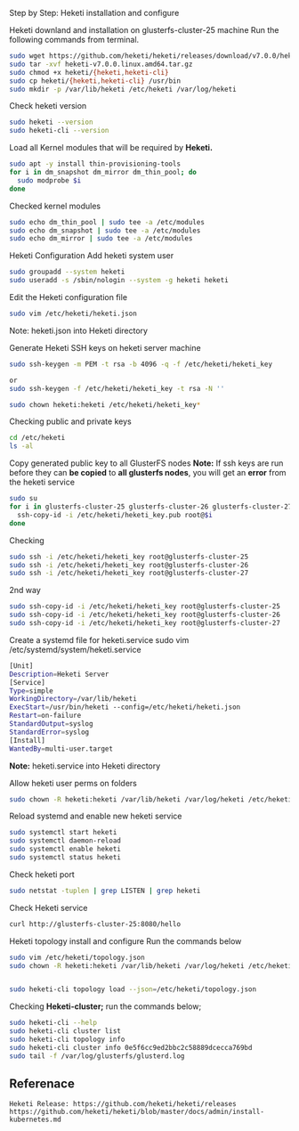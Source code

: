 Step by Step: Heketi installation and configure

Heketi downland and installation on glusterfs-cluster-25 machine
Run the following commands from terminal.

``` bash
sudo wget https://github.com/heketi/heketi/releases/download/v7.0.0/heketi-v7.0.0.linux.amd64.tar.gz
sudo tar -xvf heketi-v7.0.0.linux.amd64.tar.gz
sudo chmod +x heketi/{heketi,heketi-cli}
sudo cp heketi/{heketi,heketi-cli} /usr/bin
sudo mkdir -p /var/lib/heketi /etc/heketi /var/log/heketi

```

Check heketi version
``` bash
sudo heketi --version
sudo heketi-cli --version

```

Load all Kernel modules that will be required by **Heketi.**
``` bash
sudo apt -y install thin-provisioning-tools 
for i in dm_snapshot dm_mirror dm_thin_pool; do
  sudo modprobe $i
done
```

Checked kernel modules
``` bash
sudo echo dm_thin_pool | sudo tee -a /etc/modules
sudo echo dm_snapshot | sudo tee -a /etc/modules
sudo echo dm_mirror | sudo tee -a /etc/modules

```

Heketi Configuration
Add heketi system user 
``` bash
sudo groupadd --system heketi
sudo useradd -s /sbin/nologin --system -g heketi heketi

```

Edit the Heketi configuration file
``` bash
sudo vim /etc/heketi/heketi.json
```
Note: heketi.json into Heketi directory

Generate Heketi SSH keys on heketi server machine
``` bash
sudo ssh-keygen -m PEM -t rsa -b 4096 -q -f /etc/heketi/heketi_key

or
sudo ssh-keygen -f /etc/heketi/heketi_key -t rsa -N ''

sudo chown heketi:heketi /etc/heketi/heketi_key*
```

Checking public and private keys
``` bash
cd /etc/heketi
ls -al

```

Copy generated public key to all GlusterFS nodes
**Note:** If ssh keys are run before they can **be copied** to **all glusterfs nodes**, you will get an **error**
 from the heketi service
``` bash
sudo su 
for i in glusterfs-cluster-25 glusterfs-cluster-26 glusterfs-cluster-27; do
  ssh-copy-id -i /etc/heketi/heketi_key.pub root@$i
done
```

Checking
``` bash
sudo ssh -i /etc/heketi/heketi_key root@glusterfs-cluster-25
sudo ssh -i /etc/heketi/heketi_key root@glusterfs-cluster-26
sudo ssh -i /etc/heketi/heketi_key root@glusterfs-cluster-27

```

2nd way
``` bash
sudo ssh-copy-id -i /etc/heketi/heketi_key root@glusterfs-cluster-25
sudo ssh-copy-id -i /etc/heketi/heketi_key root@glusterfs-cluster-26
sudo ssh-copy-id -i /etc/heketi/heketi_key root@glusterfs-cluster-27
```


Create a systemd file for heketi.service
sudo vim /etc/systemd/system/heketi.service
``` bash
[Unit]
Description=Heketi Server
[Service]
Type=simple
WorkingDirectory=/var/lib/heketi
ExecStart=/usr/bin/heketi --config=/etc/heketi/heketi.json
Restart=on-failure
StandardOutput=syslog
StandardError=syslog
[Install]
WantedBy=multi-user.target

```


**Note:** heketi.service into Heketi directory

Allow heketi user perms on folders
``` bash
sudo chown -R heketi:heketi /var/lib/heketi /var/log/heketi /etc/heketi

```

Reload systemd and enable new heketi service
``` bash
sudo systemctl start heketi
sudo systemctl daemon-reload
sudo systemctl enable heketi
sudo systemctl status heketi

```

Check heketi port
``` bash
sudo netstat -tuplen | grep LISTEN | grep heketi
```

Check Heketi service 
``` bash
curl http://glusterfs-cluster-25:8080/hello

```

Heketi topology install and configure
Run the commands below
``` bash
sudo vim /etc/heketi/topology.json
sudo chown -R heketi:heketi /var/lib/heketi /var/log/heketi /etc/heketi


sudo heketi-cli topology load --json=/etc/heketi/topology.json
```

Checking **Heketi-cluster;** run the commands below;
``` bash
sudo heketi-cli --help
sudo heketi-cli cluster list
sudo heketi-cli topology info
sudo heketi-cli cluster info 0e5f6cc9ed2bbc2c58889dcecca769bd
sudo tail -f /var/log/glusterfs/glusterd.log

```






## Referenace
```
Heketi Release: https://github.com/heketi/heketi/releases
https://github.com/heketi/heketi/blob/master/docs/admin/install-kubernetes.md

```